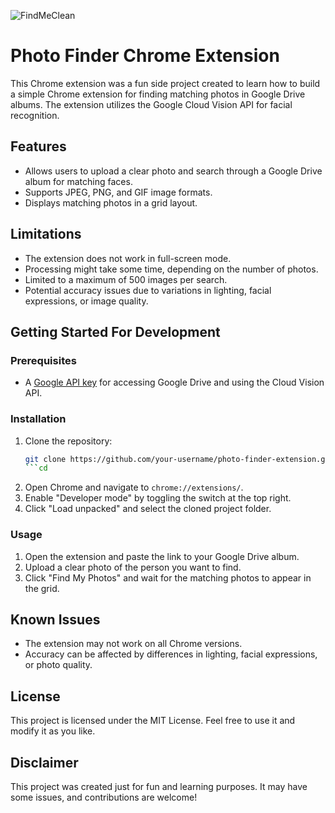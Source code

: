 ![FindMeClean](resources/FindMeClean.png)

# Photo Finder Chrome Extension

This Chrome extension was a fun side project created to learn how to build a simple Chrome extension for finding matching photos in Google Drive albums. The extension utilizes the Google Cloud Vision API for facial recognition.

## Features
- Allows users to upload a clear photo and search through a Google Drive album for matching faces.
- Supports JPEG, PNG, and GIF image formats.
- Displays matching photos in a grid layout.

## Limitations
- The extension does not work in full-screen mode.
- Processing might take some time, depending on the number of photos.
- Limited to a maximum of 500 images per search.
- Potential accuracy issues due to variations in lighting, facial expressions, or image quality.

## Getting Started For Development
### Prerequisites
- A [Google API key](https://console.cloud.google.com/) for accessing Google Drive and using the Cloud Vision API.

### Installation
1. Clone the repository:
    ```bash
    git clone https://github.com/your-username/photo-finder-extension.git
    ```cd
2. Open Chrome and navigate to `chrome://extensions/`.
3. Enable "Developer mode" by toggling the switch at the top right.
4. Click "Load unpacked" and select the cloned project folder.

### Usage
1. Open the extension and paste the link to your Google Drive album.
2. Upload a clear photo of the person you want to find.
3. Click "Find My Photos" and wait for the matching photos to appear in the grid.

## Known Issues
- The extension may not work on all Chrome versions.
- Accuracy can be affected by differences in lighting, facial expressions, or photo quality.

## License
This project is licensed under the MIT License. Feel free to use it and modify it as you like.

## Disclaimer
This project was created just for fun and learning purposes. It may have some issues, and contributions are welcome!
